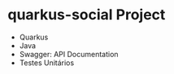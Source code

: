 # quarkus-social Project

<ul>
<li>Quarkus</li>
<li>Java</li>
<li>Swagger: API Documentation</li>
<li>Testes Unitários</li>
</ul>
